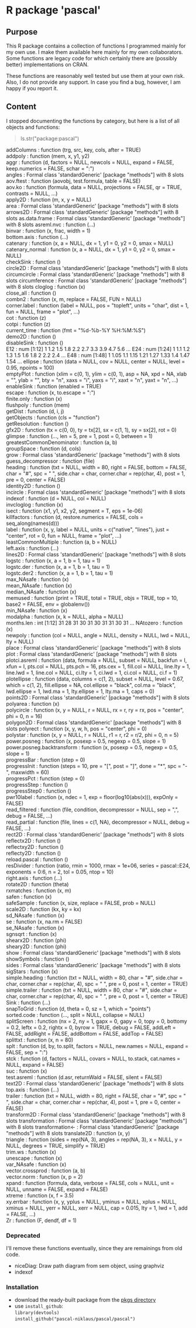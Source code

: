 # R package 'pascal'

## Purpose

This R package contains a collection of functions I programmed
mainly for my own use. I make them available here mainly for my own
collaborators. Some functions are legacy code for which certainly
there are (possibly better) implementations on CRAN.

These functions are reasonably well tested but use them at your own
risk.  Also, I do not provide any support. In case you find a bug,
however, I am happy if you report it.


## Content

I stopped documenting the functions by category, but here is a list of
all objects and functions:

> ls.str("package:pascal")

addColumns : function (trg, src, key, cols, after = TRUE)  
addpoly : function (mem, x, y1, y2)  
aggr : function (d, factors = NULL, newcols = NULL, expand = FALSE, keep.numerics = FALSE, 
    schar = ":")  
angles : Formal class 'standardGeneric' [package "methods"] with 8 slots
aov.ftest : function (aovobj, test.formula, table = FALSE)  
aov.ko : function (formula, data = NULL, projections = FALSE, qr = TRUE, contrasts = NULL, 
    ...)  
apply2D : function (m, x, y = NULL)  
area : Formal class 'standardGeneric' [package "methods"] with 8 slots
arrows2D : Formal class 'standardGeneric' [package "methods"] with 8 slots
as.data.frame : Formal class 'standardGeneric' [package "methods"] with 8 slots
asreml.nvc : function (...)  
binvar : function (x, frac, width = 1)  
bottom.axis : function (...)  
catenary : function (x, a = NULL, dx = 1, y1 = 0, y2 = 0, smax = NULL)  
catenary_normal : function (x, a = NULL, dx = 1, y1 = 0, y2 = 0, smax = NULL)  
checkSink : function ()  
circle2D : Formal class 'standardGeneric' [package "methods"] with 8 slots
circumcircle : Formal class 'standardGeneric' [package "methods"] with 8 slots
circumference : Formal class 'standardGeneric' [package "methods"] with 8 slots
cloglog : function (x)  
close_all : function ()  
combn2 : function (x, m, replace = FALSE, FUN = NULL)  
corner.label : function (label = NULL, pos = "topleft", units = "char", dist = 1, fun = NULL, 
    frame = "plot", ...)  
cot : function (z)  
cotpi : function (z)  
current_time : function (fmt = "%d-%b-%Y %H:%M:%S")  
demo2D : function ()  
disableSink : function ()  
E12 :  num [1:12] 1 1.2 1.5 1.8 2.2 2.7 3.3 3.9 4.7 5.6 ...
E24 :  num [1:24] 1 1.1 1.2 1.3 1.5 1.6 1.8 2 2.2 2.4 ...
E48 :  num [1:48] 1 1.05 1.1 1.15 1.21 1.27 1.33 1.4 1.47 1.54 ...
ellipse : function (data = NULL, cov = NULL, center = NULL, level = 0.95, npoints = 100)  
emptyPlot : function (xlim = c(0, 1), ylim = c(0, 1), asp = NA, xpd = NA, xlab = "", 
    ylab = "", bty = "n", xaxs = "i", yaxs = "i", xaxt = "n", yaxt = "n", 
    ...)  
enableSink : function (enabled = TRUE)  
escape : function (x, to.escape = ":")  
finite.only : function (x)  
flushpoly : function (mem)  
getDist : function (d, i, j)  
getObjects : function (cls = "function")  
getResolution : function ()  
gfx2D : function (tx = c(0, 0), ty = tx[2], sx = c(1, 1), sy = sx[2], rot = 0)  
glimpse : function (..., len = 5, pre = 1, post = 0, between = 1)  
greatestCommonDenominator : function (a, b)  
groupSpace : function (d, cols)  
grow : Formal class 'standardGeneric' [package "methods"] with 8 slots
guess_decompressor : function (file)  
heading : function (txt = NULL, width = 80, right = FALSE, bottom = FALSE, char = "#", 
    spc = "  ", side.char = char, corner.char = rep(char, 4), post = 1, 
    pre = 0, center = FALSE)  
identity2D : function ()  
incircle : Formal class 'standardGeneric' [package "methods"] with 8 slots
indexof : function (d = NULL, col = NULL)  
invcloglog : function (x)  
isect : function (x1, y1, x2, y2, segment = T, eps = 1e-06)  
killfactors : function (d, restore.numerics = FALSE, cols = seq_along(names(d)))  
label : function (x, y, label = NULL, units = c("native", "lines"), just = "center", 
    rot = 0, fun = NULL, frame = "plot", ...)  
leastCommonMultiple : function (a, b = NULL)  
left.axis : function (...)  
lines2D : Formal class 'standardGeneric' [package "methods"] with 8 slots
logstc : function (x, a = 1, b = 1, tau = 1)  
logstc.der : function (x, a = 1, b = 1, tau = 1)  
logstc.der2 : function (x, a = 1, b = 1, tau = 1)  
max_NAsafe : function (x)  
mean_NAsafe : function (x)  
median_NAsafe : function (x)  
memused : function (print = TRUE, total = TRUE, objs = TRUE, top = 10, base2 = FALSE, 
    env = globalenv())  
min_NAsafe : function (x)  
modalpha : function (x, k = NULL, alpha = NULL)  
months.len :  int [1:12] 31 28 31 30 31 30 31 31 30 31 ...
NAtozero : function (x)  
newpoly : function (col = NULL, angle = NULL, density = NULL, lwd = NULL, lty = NULL)  
place : Formal class 'standardGeneric' [package "methods"] with 8 slots
plot : Formal class 'standardGeneric' [package "methods"] with 8 slots
plotci.asreml : function (data, formula = NULL, subset = NULL, backfun = I, xfun = I, pts.col = NULL, 
    pts.pch = 16, pts.cex = 1, fill.col = NULL, line.lty = 1, line.lwd = 1, 
    line.col = NULL, ci.lty = 1, ci.lwd = 1, ci.col = NULL, ci.f = 1)  
plotellipse : function (data, columns = c(1, 2), subset = NULL, level = 0.67, which = c(1, 
    2), fill.ellipse = NA, col.ellipse = "black", col.ma = "black", lwd.ellipse = 1, 
    lwd.ma = 1, lty.ellipse = 1, lty.ma = 1, caps = 0)  
points2D : Formal class 'standardGeneric' [package "methods"] with 8 slots
polyarea : function (x)  
polycircle : function (x, y = NULL, r = NULL, rx = r, ry = rx, pos = "center", phi = 0, 
    n = 16)  
polygon2D : Formal class 'standardGeneric' [package "methods"] with 8 slots
polyrect : function (x, y, w, h, pos = "center", phi = 0)  
polystar : function (x, y = NULL, r = NULL, r1 = r, r2 = r/2, phi = 0, n = 5)  
power.posneg : function (x, posexp = 0.5, negexp = 0.5, slope = 1)  
power.posneg.backtransform : function (x, posexp = 0.5, negexp = 0.5, slope = 1)  
progressBar : function (step = 0)  
progressInit : function (steps = 10, pre = "[", post = "]", done = "*", spc = "-", maxwidth = 60)  
progressPct : function (step = 0)  
progressStep : function ()  
progressStep0 : function ()  
pwr10label : function (x, ndec = 1, exp = floor(log10(abs(x))), expOnly = FALSE)  
read_filtered : function (file, condition, decompressor = NULL, sep = ",", debug = FALSE, 
    ...)  
read_partial : function (file, lines = c(1, NA), decompressor = NULL, debug = FALSE, ...)  
rect2D : Formal class 'standardGeneric' [package "methods"] with 8 slots
reflectx2D : function ()  
reflectxy2D : function ()  
reflecty2D : function ()  
reload.pascal : function ()  
resDivider : function (ratio, rmin = 1000, rmax = 1e+06, series = pascal::E24, exponents = 0:6, 
    n = 2, tol = 0.05, ntop = 10)  
right.axis : function (...)  
rotate2D : function (theta)  
rxmatches : function (x, m)  
safen : function (x)  
safeSample : function (x, size, replace = FALSE, prob = NULL)  
scale2D : function (kx, ky = kx)  
sd_NAsafe : function (x)  
se : function (x, na.rm = FALSE)  
se_NAsafe : function (x)  
sgnsqrt : function (x)  
shearx2D : function (phi)  
sheary2D : function (phi)  
show : Formal class 'standardGeneric' [package "methods"] with 8 slots
showSymbols : function ()  
sides : Formal class 'standardGeneric' [package "methods"] with 8 slots
sigStars : function (x)  
simple.heading : function (txt = NULL, width = 80, char = "#", side.char = char, corner.char = rep(char, 
    4), spc = "  ", pre = 0, post = 1, center = TRUE)  
simple.trailer : function (txt = NULL, width = 80, char = "#", side.char = char, corner.char = rep(char, 
    4), spc = "  ", pre = 0, post = 1, center = TRUE)  
Sink : function (...)  
snapToGrid : function (d, theta = 0, sz = 1, which = "points")  
sorted.code : function (..., split = NULL, collapse = NULL)  
splitScreen : function (nx = 2, ny = 1, gapx = 0, gapy = 0, topy = 0, bottomy = 0.2, 
    leftx = 0.2, rightx = 0, byrow = TRUE, debug = FALSE, addLeft = FALSE, 
    addRight = FALSE, addBottom = FALSE, addTop = FALSE)  
splittxt : function (x, n = 80)  
splt : function (d, by, to.split, factors = NULL, new.names = NULL, expand = FALSE, 
    sep = ":")  
stck : function (d, factors = NULL, covars = NULL, to.stack, cat.names = NULL, 
    expand = FALSE)  
suc : function (x)  
test.asreml : function (d.asr, returnWald = FALSE, silent = FALSE)  
text2D : Formal class 'standardGeneric' [package "methods"] with 8 slots
top.axis : function (...)  
trailer : function (txt = NULL, width = 80, right = FALSE, char = "#", spc = "  ", 
    side.char = char, corner.char = rep(char, 4), post = 1, pre = 0, center = FALSE)  
transform2D : Formal class 'standardGeneric' [package "methods"] with 8 slots
transformation : Formal class 'standardGeneric' [package "methods"] with 8 slots
transformation<- : Formal class 'standardGeneric' [package "methods"] with 8 slots
translate2D : function (x, y)  
triangle : function (sides = rep(NA, 3), angles = rep(NA, 3), x = NULL, y = NULL, 
    degrees = TRUE, simplify = TRUE)  
trim.ws : function (x)  
unescape : function (x)  
var_NAsafe : function (x)  
vector.crossprod : function (a, b)  
vector.norm : function (x, p = 2)  
xpand : function (formula, data, verbose = FALSE, cols = NULL, unit = NULL, unname = FALSE, 
    expand = FALSE)  
xtreme : function (x, f = 3.5)  
xy.errbar : function (x, y, yplus = NULL, yminus = NULL, xplus = NULL, xminus = NULL, 
    yerr = NULL, xerr = NULL, cap = 0.015, lty = 1, lwd = 1, add = FALSE, 
    ...)  
Zr : function (F, dendf, df = 1)  

### Deprecated

I'll remove these functions eventually, since they are remainings from old code.

- niceDiag: Draw path diagram from sem object, using graphviz 
- indexof

### Installation

* download the ready-built package from the [pkgs directory](https://github.com/pascal-niklaus/pascal/tree/master/pkgs)
* use `install_github`:  
`library(devtools)`  
`install_github("pascal-niklaus/pascal/pascal")`


